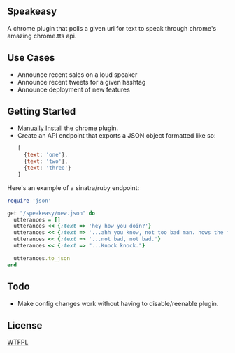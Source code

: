 ## Speakeasy

A chrome plugin that polls a given url for text to speak through chrome's amazing chrome.tts api.

## Use Cases

* Announce recent sales on a loud speaker
* Announce recent tweets for a given hashtag
* Announce deployment of new features

## Getting Started

* [Manually Install](https://blog.hunter.io/how-to-install-a-chrome-extension-without-using-the-chrome-web-store-31902c780034) the chrome plugin.
* Create an API endpoint that exports a JSON object formatted like so:
  ```javascript
  [
    {text: 'one'},
    {text: 'two'},
    {text: 'three'}
  ]
  ```
Here's an example of a sinatra/ruby endpoint:

```ruby
require 'json'

get "/speakeasy/new.json" do
  utterances = []
  utterances << {:text => 'hey how you doin?'}
  utterances << {:text => '...ahh you know, not too bad man. hows the family?'}
  utterances << {:text => '...not bad, not bad.'}
  utterances << {:text => "...Knock knock."}

  utterances.to_json
end
```
## Todo

* Make config changes work without having to disable/reenable plugin.

## License

[WTFPL](http://wtfpl.net)
